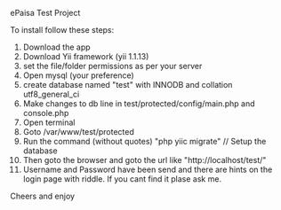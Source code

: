 ePaisa Test Project

To install follow these steps:

1. Download the app
2. Download Yii framework (yii 1.1.13)
3. set the file/folder permissions as per your server
4. Open mysql (your preference)
5. create database named "test" with INNODB and collation utf8_general_ci
6. Make changes to db line in test/protected/config/main.php and console.php
4. Open terminal
5. Goto /var/www/test/protected
6. Run the command (without quotes) "php yiic migrate" // Setup the database
7. Then goto the browser and goto the url like "http://localhost/test/"
8. Username and Password have been send and there are hints on the login page with riddle. If you cant find it plase ask me.


Cheers and enjoy
